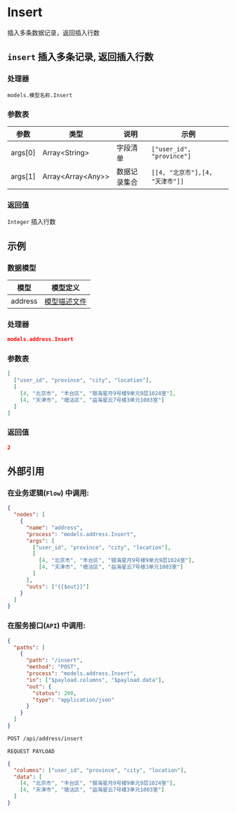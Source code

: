 # Insert

插入多条数据记录，返回插入行数

## `insert` 插入多条记录, 返回插入行数

### 处理器

`models.模型名称.Insert`

### 参数表

| 参数    | 类型                  | 说明         | 示例                            |
| ------- | --------------------- | ------------ | ------------------------------- |
| args[0] | Array\<String\>       | 字段清单     | `["user_id", "province"]`       |
| args[1] | Array\<Array\<Any\>\> | 数据记录集合 | `[[4, "北京市"],[4, "天津市"]]` |

### 返回值

`Integer` 插入行数

## 示例

### 数据模型

| 模型    | 模型定义                                 |
| ------- | ---------------------------------------- |
| address | [模型描述文件](../examples/address.json) |

### 处理器

```json
models.address.Insert
```

### 参数表

```json
[
  ["user_id", "province", "city", "location"],
  [
    [4, "北京市", "丰台区", "银海星月9号楼9单元9层1024室"],
    [4, "天津市", "塘沽区", "益海星云7号楼3单元1003室"]
  ]
]
```

### 返回值

```json
2
```

## 外部引用

### 在业务逻辑(`Flow`) 中调用:

```json
{
  "nodes": [
    {
      "name": "address",
      "process": "models.address.Insert",
      "args": [
        ["user_id", "province", "city", "location"],
        [
          [4, "北京市", "丰台区", "银海星月9号楼9单元9层1024室"],
          [4, "天津市", "塘沽区", "益海星云7号楼3单元1003室"]
        ]
      ],
      "outs": ["{{$out}}"]
    }
  ]
}
```

### 在服务接口(`API`) 中调用:

```json
{
  "paths": [
    {
      "path": "/insert",
      "method": "POST",
      "process": "models.address.Insert",
      "in": ["$payload.columns", "$payload.data"],
      "out": {
        "status": 200,
        "type": "application/json"
      }
    }
  ]
}
```

```bash
POST /api/address/insert
```

`REQUEST PAYLOAD`

```json
{
  "columns": ["user_id", "province", "city", "location"],
  "data": [
    [4, "北京市", "丰台区", "银海星月9号楼9单元9层1024室"],
    [4, "天津市", "塘沽区", "益海星云7号楼3单元1003室"]
  ]
}
```
